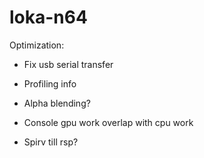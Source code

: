 # loka-n64

Optimization:
- Fix usb serial transfer
- Profiling info
- Alpha blending?

- Console gpu work overlap with cpu work
- Spirv till rsp?
